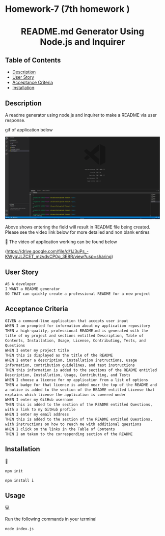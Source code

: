 # Homework-7 (7th homework )

<h1 align="center">README.md Generator Using Node.js and Inquirer </h1>
   
   ## Table of Contents
- [Description](#description)
- [User Story](#user-story)
- [Acceptance Criteria](#acceptance-criteria)
- [Installation](#installation)

   
## Description
  
A readme generator using node.js and inquirer to make a README via user response. 

gif of application below 

<img src="Assets/Animation.gif">
  
 Above shows entering the field will result in README file being created. Please see the video link below for more detailed and non blank entires
 
🎥 The video of application working can be found below

(https://drive.google.com/file/d/1J3uPs_-KWygULZCET_mzvdvCP0g_3E8R/view?usp=sharing)
  
## User Story
  
```
AS A developer
I WANT a README generator
SO THAT can quickly create a professional README for a new project 
```
  
## Acceptance Criteria
  
``` 
GIVEN a command-line application that accepts user input
WHEN I am prompted for information about my application repository
THEN a high-quality, professional README.md is generated with the title of my project and sections entitled Description, Table of Contents, Installation, Usage, License, Contributing, Tests, and Questions
WHEN I enter my project title
THEN this is displayed as the title of the README
WHEN I enter a description, installation instructions, usage information, contribution guidelines, and test instructions
THEN this information is added to the sections of the README entitled Description, Installation, Usage, Contributing, and Tests
WHEN I choose a license for my application from a list of options
THEN a badge for that license is added near the top of the README and a notice is added to the section of the README entitled License that explains which license the application is covered under
WHEN I enter my GitHub username
THEN this is added to the section of the README entitled Questions, with a link to my GitHub profile
WHEN I enter my email address
THEN this is added to the section of the README entitled Questions, with instructions on how to reach me with additional questions
WHEN I click on the links in the Table of Contents
THEN I am taken to the corresponding section of the README
```
  
## Installation
💾   
  
`npm init`
  
`npm install i`
  
## Usage
💻   
  
Run the following commands in your terminal 
  
`node index.js`

